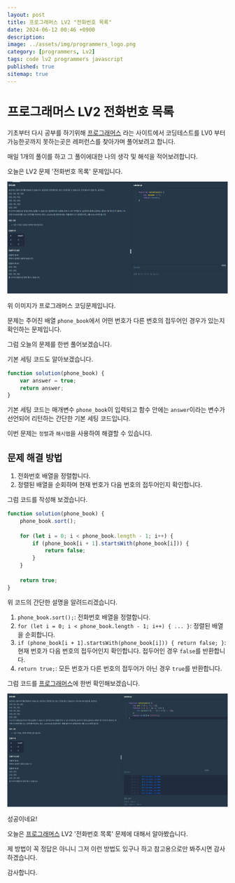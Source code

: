 ```yaml
---
layout: post
title: 프로그래머스 LV2 "전화번호 목록"
date: 2024-06-12 00:46 +0900
description: 
image: ../assets/img/programmers_logo.png
category: [programmers, Lv2]
tags: code lv2 programmers javascript
published: true
sitemap: true
---
```


# 프로그래머스 LV2 전화번호 목록

  기초부터 다시 공부를 하기위해 [프로그래머스](https://programmers.co.kr/) 라는 사이트에서
  코딩테스트를 LV0 부터 가능한곳까지 못하는곳은 레퍼런스를 찾아가며 풀어보려고 합니다.

  매일 1개의 풀이를 하고 그 풀이에대한 나의 생각 및 해석을 적어보려합니다.

  오늘은 LV2 문제 '전화번호 목록' 문제입니다.

  ![프로그래머스 이미지](/assets/img/post56_01.png)

  위 이미지가 프로그래머스 코딩문제입니다.
  
  문제는 주어진 배열 `phone_book`에서 어떤 번호가 다른 번호의 접두어인 경우가 있는지 확인하는 문제입니다.

  그럼 오늘의 문제를 한번 풀어보겠습니다.

  기본 세팅 코드도 알아보겠습니다.

```javascript
function solution(phone_book) {
    var answer = true;
    return answer;
}
```

기본 세팅 코드는 매개변수 `phone_book`이 입력되고 함수 안에는 `answer`이라는 변수가 선언되어 리턴하는 간단한 기본 세팅 코드입니다.

이번 문제는 `정렬`과 `해시맵`을 사용하여 해결할 수 있습니다.

## 문제 해결 방법

1. 전화번호 배열을 정렬합니다.
2. 정렬된 배열을 순회하며 현재 번호가 다음 번호의 접두어인지 확인합니다.

그럼 코드를 작성해 보겠습니다.

```javascript
function solution(phone_book) {
    phone_book.sort();
    
    for (let i = 0; i < phone_book.length - 1; i++) {
        if (phone_book[i + 1].startsWith(phone_book[i])) {
            return false;
        }
    }
    
    return true;
}
```

위 코드의 간단한 설명을 알려드리겠습니다.

1. `phone_book.sort();`: 전화번호 배열을 정렬합니다.
2. `for (let i = 0; i < phone_book.length - 1; i++) { ... }`: 정렬된 배열을 순회합니다.
3. `if (phone_book[i + 1].startsWith(phone_book[i])) { return false; }`: 현재 번호가 다음 번호의 접두어인지 확인합니다. 접두어인 경우 `false`를 반환합니다.
4. `return true;`: 모든 번호가 다른 번호의 접두어가 아닌 경우 `true`를 반환합니다.

그럼 코드를 [프로그래머스](https://programmers.co.kr/)에 한번 확인해보겠습니다.

![프로그래머스 이미지](/assets/img/post56_02.png)

성공이네요!

오늘은 [프로그래머스](https://programmers.co.kr/) LV2 '전화번호 목록' 문제에 대해서 알아봤습니다.

제 방법이 꼭 정답은 아니니 그저 이런 방법도 있구나 하고 참고용으로만 봐주시면 감사하겠습니다.

감사합니다.
